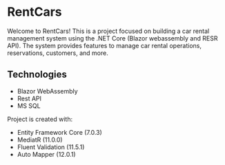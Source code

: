 # RentCars

Welcome to RentCars! This is a project focused on building a car rental management system using the .NET Core (Blazor webassembly and RESR API). The system provides features to manage car rental operations, reservations, customers, and more.

## Technologies
* Blazor WebAssembly
* Rest API
* MS SQL

Project is created with:
- Entity Framework Core (7.0.3)
- MediatR (11.0.0)
- Fluent Validation (11.5.1)
- Auto Mapper (12.0.1)
